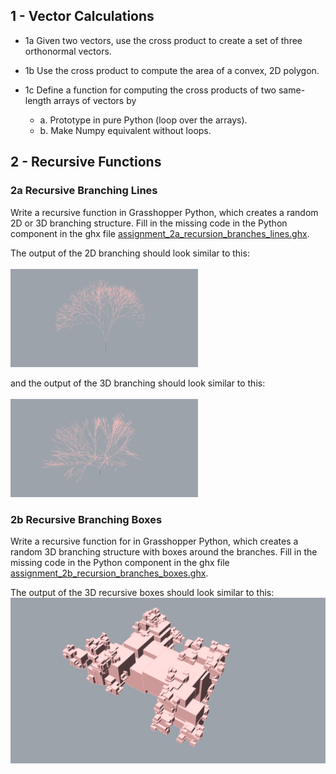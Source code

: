 ## 1 - Vector Calculations

* 1a Given two vectors, use the cross product to create a set of three orthonormal vectors.

* 1b Use the cross product to compute the area of a convex, 2D polygon.

* 1c Define a function for computing the cross products of two same-length arrays of vectors by
    * a. Prototype in pure Python (loop over the arrays).
    * b. Make Numpy equivalent without loops.

## 2 - Recursive Functions

### 2a Recursive Branching Lines
Write a recursive function in Grasshopper Python, which creates a random 2D or 3D branching structure. Fill in the missing code in the Python component in the ghx file [assignment_2a_recursion_branches_lines.ghx](assignment_2a_recursion_branches_lines.ghx).

The output of the 2D branching should look similar to this:<br><br>
<img src="images/branches2d.jpg" width="300px" a/>

and the output of the 3D branching should look similar to this:<br><br>
<img src="images/branches3d.jpg" width="300px" a/><br>

### 2b Recursive Branching Boxes
Write a recursive function for in Grasshopper Python, which creates a random 3D branching structure with boxes around the branches. Fill in the missing code in the Python component in the ghx file [assignment_2b_recursion_branches_boxes.ghx](assignment_2b_recursion_branches_boxes.ghx).

The output of the 3D recursive boxes should look similar to this:
![Output of 2D branching:](images/boxes3d.jpg)
